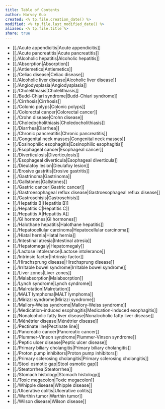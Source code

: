 ```yaml
---
title: Table of Contents
author: Harvey Guo
created: <% tp.file.creation_date() %>
modified: <% tp.file.last_modified_date() %>
aliases: <% tp.file.title %>
share: true
---
```

- [[./Acute appendicitis|Acute appendicitis]]
- [[./Acute pancreatitis|Acute pancreatitis]]
- [[./Alcoholic hepatitis|Alcoholic hepatitis]]
- [[./Absorption|Absorption]]
- [[./Antiemetics|Antiemetics]]
- [[./Celiac disease|Celiac disease]]
- [[./Alcoholic liver disease|Alcoholic liver disease]]
- [[./Angiodysplasia|Angiodysplasia]]
- [[./Cholelithiasis|Cholelithiasis]]
- [[./Budd-Chiari syndrome|Budd-Chiari syndrome]]
- [[./Cirrhosis|Cirrhosis]]
- [[./Colonic polyps|Colonic polyps]]
- [[./Colorectal cancer|Colorectal cancer]]
- [[./Crohn disease|Crohn disease]]
- [[./Choledocholithiasis|Choledocholithiasis]]
- [[./Diarrhea|Diarrhea]]
- [[./Chronic pancreatitis|Chronic pancreatitis]]
- [[./Congenital neck masses|Congenital neck masses]]
- [[./Eosinophilic esophagitis|Eosinophilic esophagitis]]
- [[./Esophageal cancer|Esophageal cancer]]
- [[./Diverticulosis|Diverticulosis]]
- [[./Esophageal diverticula|Esophageal diverticula]]
- [[./Dieulafoy lesion|Dieulafoy lesion]]
- [[./Erosive gastritis|Erosive gastritis]]
- [[./Gastrinoma|Gastrinoma]]
- [[./Gallstones|Gallstones]]
- [[./Gastric cancer|Gastric cancer]]
- [[./Gastroesophageal reflux disease|Gastroesophageal reflux disease]]
- [[./Gastroschisis|Gastroschisis]]
- [[./Hepatitis B|Hepatitis B]]
- [[./Hepatitis C|Hepatitis C]]
- [[./Hepatitis A|Hepatitis A]]
- [[./GI hormones|GI hormones]]
- [[./Halothane hepatitis|Halothane hepatitis]]
- [[./Hepatocellular carcinoma|Hepatocellular carcinoma]]
- [[./Hiatal hernia|Hiatal hernia]]
- [[./Intestinal atresia|Intestinal atresia]]
- [[./Hepatomegaly|Hepatomegaly]]
- [[./Lactose intolerance|Lactose intolerance]]
- [[./Intrinsic factor|Intrinsic factor]]
- [[./Hirschsprung disease|Hirschsprung disease]]
- [[./Irritable bowel syndrome|Irritable bowel syndrome]]
- [[./Liver zones|Liver zones]]
- [[./Malabsorption|Malabsorption]]
- [[./Lynch syndrome|Lynch syndrome]]
- [[./Malrotation|Malrotation]]
- [[./MALT lymphoma|MALT lymphoma]]
- [[./Mirizzi syndrome|Mirizzi syndrome]]
- [[./Mallory-Weiss syndrome|Mallory-Weiss syndrome]]
- [[./Medication-induced esophagitis|Medication-induced esophagitis]]
- [[./Nonalcoholic fatty liver disease|Nonalcoholic fatty liver disease]]
- [[./Ménétrier disease|Ménétrier disease]]
- [[./Pectinate line|Pectinate line]]
- [[./Pancreatic cancer|Pancreatic cancer]]
- [[./Plummer-Vinson syndrome|Plummer-Vinson syndrome]]
- [[./Peptic ulcer disease|Peptic ulcer disease]]
- [[./Primary biliary cholangitis|Primary biliary cholangitis]]
- [[./Proton pump inhibitors|Proton pump inhibitors]]
- [[./Primary sclerosing cholangitis|Primary sclerosing cholangitis]]
- [[./Stool osmotic gap|Stool osmotic gap]]
- [[./Steatorrhea|Steatorrhea]]
- [[./Stomach histology|Stomach histology]]
- [[./Toxic megacolon|Toxic megacolon]]
- [[./Whipple disease|Whipple disease]]
- [[./Ulcerative colitis|Ulcerative colitis]]
- [[./Warthin tumor|Warthin tumor]]
- [[./Wilson disease|Wilson disease]]

